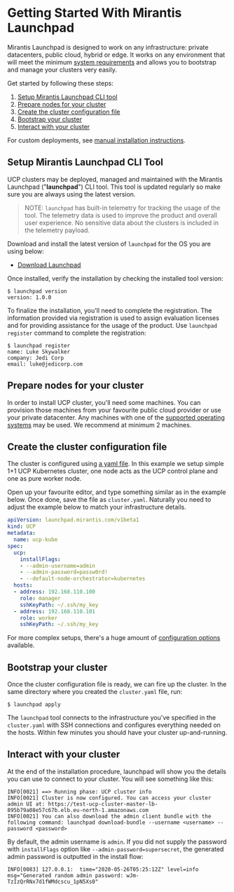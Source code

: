# Getting Started With Mirantis Launchpad

Mirantis Launchpad is designed to work on any infrastructure: private datacenters, public cloud, hybrid or edge. It works on any environment that will meet the minimum [system requirements](system-requirements.md) and allows you to bootstrap and manage your clusters very easily.

Get started by following these steps:

1. [Setup Mirantis Launchpad CLI tool](#setup-mirantis-launchpad-cli-tool)
2. [Prepare nodes for your cluster](#prepare-nodes-for-your-cluster)
3. [Create the cluster configuration file](#create-the-cluster-configuration-file)
4. [Bootstrap your cluster](#bootstrap-your-cluster)
5. [Interact with your cluster](#interact-with-your-cluster)

For custom deployments, see [manual installation instructions]().

## Setup Mirantis Launchpad CLI Tool

UCP clusters may be deployed, managed and maintained with the Mirantis Launchpad ("**launchpad**") CLI tool. This tool is updated regularly so make sure you are always using the latest version.

> NOTE: `launchpad` has built-in telemetry for tracking the usage of the tool. The telemetry data is used to improve the product and overall user experience. No sensitive data about the clusters is included in the telemetry payload.

Download and install the latest version of `launchpad` for the OS you are using below:

* [Download Launchpad](https://github.com/Mirantis/launchpad/releases/latest)

Once installed, verify the installation by checking the installed tool version:

```
$ launchpad version
version: 1.0.0
```

To finalize the installation, you'll need to complete the registration. The information provided via registration is used to assign evaluation licenses and for providing assistance for the usage of the product. Use `launchpad register` command to complete the registration:

```
$ launchpad register
name: Luke Skywalker
company: Jedi Corp
email: luke@jedicorp.com
```

## Prepare nodes for your cluster

In order to install UCP cluster, you'll need some machines. You can provision those machines from your favourite public cloud provider or use your private datacenter. Any machines with one of the [supported operating systems](system-requirements.md#supported-host-operating-systems-for-ucp-clusters) may be used. We recommend at minimum 2 machines.

## Create the cluster configuration file

The cluster is configured using [a yaml file](configuration-file.md). In this example we setup simple 1+1 UCP Kubernetes cluster, one node acts as the UCP control plane and one as pure worker node.

Open up your favourite editor, and type something similar as in the example below. Once done, save the file as `cluster.yaml`. Naturally you need to adjust the example below to match your infrastructure details.

```yaml
apiVersion: launchpad.mirantis.com/v1beta1
kind: UCP
metadata:
  name: ucp-kube
spec:
  ucp:
    installFlags:
    - --admin-username=admin
    - --admin-password=passw0rd!
    - --default-node-orchestrator=kubernetes
  hosts:
  - address: 192.168.110.100
    role: manager
    sshKeyPath: ~/.ssh/my_key
  - address: 192.168.110.101
    role: worker
    sshKeyPath: ~/.ssh/my_key
```

For more complex setups, there's a huge amount of [configuration options](configuration-file.md) available.

## Bootstrap your cluster

Once the cluster configuration file is ready, we can fire up the cluster. In the same directory where you created the `cluster.yaml` file, run:

```
$ launchpad apply
```

The `launchpad` tool connects to the infrastructure you've specified in the `cluster.yaml` with SSH connections and configures everything needed on the hosts. Within few minutes you should have your cluster up-and-running.

## Interact with your cluster

At the end of the installation procedure, launchpad will show you the details you can use to connect to your cluster. You will see something like this:
```
INFO[0021] ==> Running phase: UCP cluster info 
INFO[0021] Cluster is now configured. You can access your cluster admin UI at: https://test-ucp-cluster-master-lb-895b79a08e57c67b.elb.eu-north-1.amazonaws.com 
INFO[0021] You can also download the admin client bundle with the following command: launchpad download-bundle --username <username> --password <password> 
```

By default, the admin username is `admin`. If you did not supply the password with `installFlags` option like `--admin-password=supersecret`, the generated admin password is outputted in the install flow:
```
INFO[0083] 127.0.0.1:  time="2020-05-26T05:25:12Z" level=info msg="Generated random admin password: wJm-TzIzQrRNx7d1fWMdcscu_1pN5Xs0" 
```

